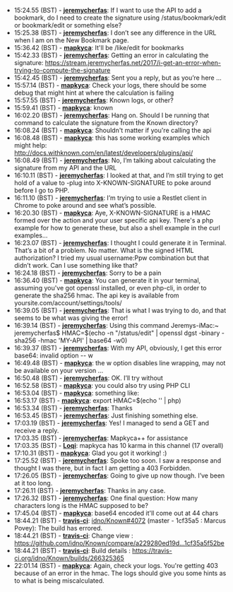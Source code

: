 * <a id="15:24.55">15:24.55 (BST)</a> - __[jeremycherfas](https://github.com/jeremycherfas)__: If I want to use the API to add a bookmark, do I need to create the signature using /status/bookmark/edit or bookmark/edit or something else?
* <a id="15:25.38">15:25.38 (BST)</a> - __[jeremycherfas](https://github.com/jeremycherfas)__: I don’t see any difference in the URL when I am on the New Bookmark page.
* <a id="15:36.42">15:36.42 (BST)</a> - __[mapkyca](https://github.com/mapkyca)__: It'll be /like/edit for bookmarks
* <a id="15:42.33">15:42.33 (BST)</a> - __[jeremycherfas](https://github.com/jeremycherfas)__: Getting an error in calculating the signature: https://stream.jeremycherfas.net/2017/i-get-an-error-when-trying-to-compute-the-signature
* <a id="15:42.45">15:42.45 (BST)</a> - __[jeremycherfas](https://github.com/jeremycherfas)__: Sent you a reply, but as you’re here …
* <a id="15:57.14">15:57.14 (BST)</a> - __[mapkyca](https://github.com/mapkyca)__: Check your logs, there should be some debug that might hint at where the calculation is failing
* <a id="15:57.55">15:57.55 (BST)</a> - __[jeremycherfas](https://github.com/jeremycherfas)__: Known logs, or other?
* <a id="15:59.41">15:59.41 (BST)</a> - __[mapkyca](https://github.com/mapkyca)__: known
* <a id="16:02.20">16:02.20 (BST)</a> - __[jeremycherfas](https://github.com/jeremycherfas)__: Hang on. Should I be running that command to calculate the signature from the Known directory?
* <a id="16:08.24">16:08.24 (BST)</a> - __[mapkyca](https://github.com/mapkyca)__: Shouldn't matter if you're calling the api
* <a id="16:08.48">16:08.48 (BST)</a> - __[mapkyca](https://github.com/mapkyca)__: this has some working examples which might help: http://docs.withknown.com/en/latest/developers/plugins/api/
* <a id="16:08.49">16:08.49 (BST)</a> - __[jeremycherfas](https://github.com/jeremycherfas)__: No, I’m talking about calculating the signature from my API and the URL
* <a id="16:10.11">16:10.11 (BST)</a> - __[jeremycherfas](https://github.com/jeremycherfas)__: I looked at that, and I’m still trying to get hold of a value to -plug into X-KNOWN-SIGNATURE to poke around before I go to PHP.
* <a id="16:11.10">16:11.10 (BST)</a> - __[jeremycherfas](https://github.com/jeremycherfas)__: I’m trying to usie a Restlet client in Chrome to poke around and see what’s possible.
* <a id="16:20.30">16:20.30 (BST)</a> - __[mapkyca](https://github.com/mapkyca)__: Aye, X-KNOWN-SIGNATURE is a HMAC formed over the action and your user specific api key. There's a php example for how to generate these, but also a shell example in the curl examples...
* <a id="16:23.07">16:23.07 (BST)</a> - __[jeremycherfas](https://github.com/jeremycherfas)__: I thought I could generate it in Terminal. That’s a bit of a problem. No matter. What is the signed HTML authorization? I tried my usual username:Ppw combination but that didn’t work. Can I use something like that?
* <a id="16:24.18">16:24.18 (BST)</a> - __[jeremycherfas](https://github.com/jeremycherfas)__: Sorry to be a pain
* <a id="16:36.40">16:36.40 (BST)</a> - __[mapkyca](https://github.com/mapkyca)__: You can generate it in your terminal, assuming you've got openssl installed, or even php-cli, in order to generate the sha256 hmac. The api key is available from yoursite.com/account/settings/tools/
* <a id="16:39.05">16:39.05 (BST)</a> - __[jeremycherfas](https://github.com/jeremycherfas)__: That is what I was trying to do, and that seems to be what was giving the error!
* <a id="16:39.14">16:39.14 (BST)</a> - __[jeremycherfas](https://github.com/jeremycherfas)__: Using this command Jeremys-iMac:~ jeremycherfas$ HMAC=$(echo -n "/status/edit" | openssl dgst -binary -sha256 -hmac 'MY-API' | base64 -w0)
* <a id="16:39.37">16:39.37 (BST)</a> - __[jeremycherfas](https://github.com/jeremycherfas)__: With my API, obviously, I get this error base64: invalid option -- w
* <a id="16:49.48">16:49.48 (BST)</a> - __[mapkyca](https://github.com/mapkyca)__: the w option disables line wrapping, may not be available on your version ...
* <a id="16:50.48">16:50.48 (BST)</a> - __[jeremycherfas](https://github.com/jeremycherfas)__: OK. I’ll try without
* <a id="16:52.58">16:52.58 (BST)</a> - __[mapkyca](https://github.com/mapkyca)__: you could also try using PHP CLI
* <a id="16:53.04">16:53.04 (BST)</a> - __[mapkyca](https://github.com/mapkyca)__: something like:
* <a id="16:53.17">16:53.17 (BST)</a> - __[mapkyca](https://github.com/mapkyca)__: export HMAC=$(echo '<?= base64_encode(hash_hmac("sha256", "/like/edit", "APIKEY", true)); ?>' | php)
* <a id="16:53.34">16:53.34 (BST)</a> - __[jeremycherfas](https://github.com/jeremycherfas)__: Thanks
* <a id="16:53.45">16:53.45 (BST)</a> - __[jeremycherfas](https://github.com/jeremycherfas)__: Just finishing something else.
* <a id="17:03.19">17:03.19 (BST)</a> - __[jeremycherfas](https://github.com/jeremycherfas)__: Yes! I managed to send a GET and receive a reply.
* <a id="17:03.35">17:03.35 (BST)</a> - __[jeremycherfas](https://github.com/jeremycherfas)__: Mapkyca++ for assistance
* <a id="17:03.35">17:03.35 (BST)</a> - __[Loqi](https://github.com/Loqi)__: mapkyca has 10 karma in this channel (17 overall)
* <a id="17:10.31">17:10.31 (BST)</a> - __[mapkyca](https://github.com/mapkyca)__: Glad you got it working! :)
* <a id="17:25.52">17:25.52 (BST)</a> - __[jeremycherfas](https://github.com/jeremycherfas)__: Spoke too soon. I saw a response and thought I was there, but in fact I am getting a 403 Forbidden.
* <a id="17:26.05">17:26.05 (BST)</a> - __[jeremycherfas](https://github.com/jeremycherfas)__: Going to give up now though. I’ve been at it too long.
* <a id="17:26.11">17:26.11 (BST)</a> - __[jeremycherfas](https://github.com/jeremycherfas)__: Thanks in any case.
* <a id="17:26.32">17:26.32 (BST)</a> - __[jeremycherfas](https://github.com/jeremycherfas)__: One final question: How many characters long is the HMAC supposed to be?
* <a id="17:45.04">17:45.04 (BST)</a> - __[mapkyca](https://github.com/mapkyca)__: base64 encoded it'll come out at 44 chars
* <a id="18:44.21">18:44.21 (BST)</a> - __[travis-ci](https://github.com/travis-ci)__: <a href="https://github.com/idno/Known/issues/4072">idno/Known#4072</a> (master - 1cf35a5 : Marcus Povey): The build has errored.
* <a id="18:44.21">18:44.21 (BST)</a> - __[travis-ci](https://github.com/travis-ci)__: Change view : https://github.com/idno/Known/compare/a229280ed19d...1cf35a5f52be
* <a id="18:44.21">18:44.21 (BST)</a> - __[travis-ci](https://github.com/travis-ci)__: Build details : https://travis-ci.org/idno/Known/builds/266325365
* <a id="22:01.14">22:01.14 (BST)</a> - __[mapkyca](https://github.com/mapkyca)__: Again, check your logs. You're getting 403 because of an error in the hmac. The logs should give you some hints as to what is being miscalculated.
